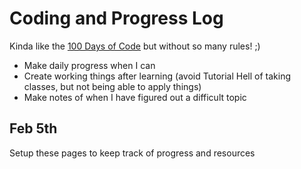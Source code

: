 # Coding and Progress Log
Kinda like the [100 Days of Code](https://github.com/kallaway/100-days-of-code) but without so many rules!  ;)

* Make daily progress when I can
* Create working things after learning (avoid Tutorial Hell of taking classes, but not being able to apply things)
* Make notes of when I have figured out a difficult topic

## Feb 5th
Setup these pages to keep track of progress and resources


